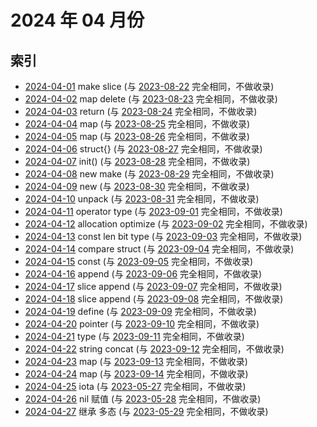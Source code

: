# 2024 年 04 月份

## 索引

- [2024-04-01](#) make slice (与 [2023-08-22](../../2023/08/22/README.md) 完全相同，不做收录)
- [2024-04-02](#) map delete (与 [2023-08-23](../../2023/08/23/README.md) 完全相同，不做收录)
- [2024-04-03](#) return (与 [2023-08-24](../../2023/08/24/README.md) 完全相同，不做收录)
- [2024-04-04](#) map (与 [2023-08-25](../../2023/08/25/README.md) 完全相同，不做收录)
- [2024-04-05](#) map (与 [2023-08-26](../../2023/08/26/README.md) 完全相同，不做收录)
- [2024-04-06](#) struct{} (与 [2023-08-27](../../2023/08/27/README.md) 完全相同，不做收录)
- [2024-04-07](#) init() (与 [2023-08-28](../../2023/08/28/README.md) 完全相同，不做收录)
- [2024-04-08](#) new make (与 [2023-08-29](../../2023/08/29/README.md) 完全相同，不做收录)
- [2024-04-09](#) new (与 [2023-08-30](../../2023/08/30/README.md) 完全相同，不做收录)
- [2024-04-10](#) unpack (与 [2023-08-31](../../2023/08/31/README.md) 完全相同，不做收录)
- [2024-04-11](#) operator type (与 [2023-09-01](../../2023/09/01/README.md) 完全相同，不做收录)
- [2024-04-12](#) allocation optimize (与 [2023-09-02](../../2023/09/02/README.md) 完全相同，不做收录)
- [2024-04-13](#) const len bit type (与 [2023-09-03](../../2023/09/03/README.md) 完全相同，不做收录)
- [2024-04-14](#) compare struct (与 [2023-09-04](../../2023/09/04/README.md) 完全相同，不做收录)
- [2024-04-15](#) const (与 [2023-09-05](../../2023/09/05/README.md) 完全相同，不做收录)
- [2024-04-16](#) append (与 [2023-09-06](../../2023/09/06/README.md) 完全相同，不做收录)
- [2024-04-17](#) slice append (与 [2023-09-07](../../2023/09/07/README.md) 完全相同，不做收录)
- [2024-04-18](#) slice append (与 [2023-09-08](../../2023/09/08/README.md) 完全相同，不做收录)
- [2024-04-19](#) define (与 [2023-09-09](../../2023/09/09/README.md) 完全相同，不做收录)
- [2024-04-20](#) pointer (与 [2023-09-10](../../2023/09/10/README.md) 完全相同，不做收录)
- [2024-04-21](#) type (与 [2023-09-11](../../2023/09/11/README.md) 完全相同，不做收录)
- [2024-04-22](#) string concat (与 [2023-09-12](../../2023/09/12/README.md) 完全相同，不做收录)
- [2024-04-23](#) map (与 [2023-09-13](../../2023/09/13/README.md) 完全相同，不做收录)
- [2024-04-24](#) map (与 [2023-09-14](../../2023/09/14/README.md) 完全相同，不做收录)
- [2024-04-25](#) iota (与 [2023-05-27](../../2023/05/27/README.md) 完全相同，不做收录)
- [2024-04-26](#) nil 赋值 (与 [2023-05-28](../../2023/05/28/README.md) 完全相同，不做收录)
- [2024-04-27](#) 继承 多态 (与 [2023-05-29](../../2023/05/29/README.md) 完全相同，不做收录)
